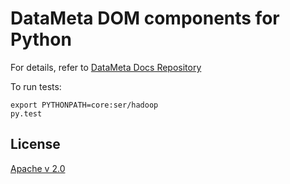 # DataMeta DOM components for Python

For details, refer to [DataMeta Docs Repository](https://github.com/eBayDataMeta/DataMeta)

To run tests:

```
export PYTHONPATH=core:ser/hadoop
py.test
```

## License

[Apache v 2.0](https://github.com/eBayDataMeta/DataMeta/blob/master/LICENSE.md)

